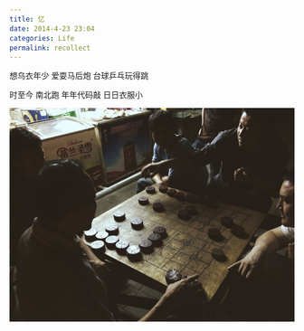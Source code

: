 ```yaml
---
title: 忆 
date: 2014-4-23 23:04
categories: Life
permalink: recollect
---
```


想乌衣年少
爱耍马后炮
台球乒乓玩得跳

时至今 南北跑
年年代码敲
日日衣服小

![](/image/图/忆.jpg)